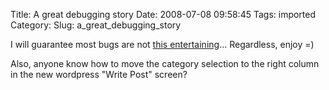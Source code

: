 Title: A great debugging story
Date: 2008-07-08 09:58:45
Tags: imported
Category: 
Slug: a_great_debugging_story

I will guarantee most bugs are not <a href="http://wilshipley.com/blog/2008/07/pimp-my-code-part-15-greatest-bug-of.html">this entertaining</a>...  Regardless, enjoy =)

Also, anyone know how to move the category selection to the right column in the new wordpress "Write Post" screen?
